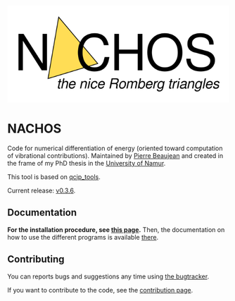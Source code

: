 ![NACHOS](./docs/images/nachos_logo.svg)

# NACHOS

Code for numerical differentiation of energy (oriented toward computation of vibrational contributions).
Maintained by [Pierre Beaujean](https://pierrebeaujean.net) and created in the frame of my PhD thesis in the [University of Namur](https://www.unamur.be).

This tool is based on [qcip_tools](https://github.com/pierre-24/qcip_tools/).

<!-- STABLE: -->
Current release: [v0.3.6](https://github.com/pierre-24/nachos/releases/tag/v0.3.6).

## Documentation

**For the installation procedure, see [this page](https://pierre-24.github.io/nachos/install.html).**
Then, the documentation on how to use the different programs is available [there](https://pierre-24.github.io/nachos/use.html).


## Contributing

You can reports bugs and suggestions any time using [the bugtracker](https://github.com/pierre-24/nachos/issues).

If you want to contribute to the code, see the [contribution page](https://pierre-24.github.io/nachos/contributing.html).
